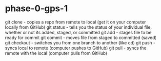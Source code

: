 # phase-0-gps-1
git clone - copies a repo from remote to local (get it on your computer locally from GitHub)
git status - tells you the status of your individual file, whether or not its added, staged, or committed
git add - stages file to be ready for commit
git commit - moves file from staged to committed (saved)
git checkout - switches you from one branch to another (like cd)
git push - syncs local to remote (computer pushes to GitHub)
git pull - syncs the remote with the local (computer pulls from GitHub)